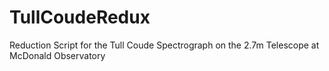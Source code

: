# TullCoudeRedux
Reduction Script for the Tull Coude Spectrograph on the 2.7m Telescope at McDonald Observatory
